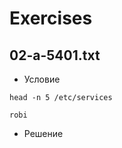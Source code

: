 # Exercises
## 02-a-5401.txt
- Условие
```shell
head -n 5 /etc/services
```
```
robi
```


- Решение